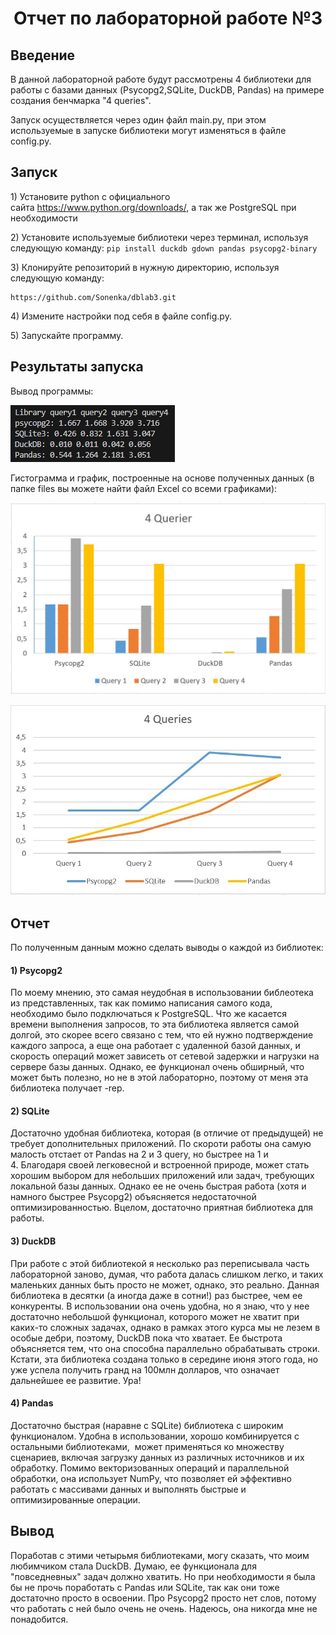 <h1 style="text-align: center;">Отчет по лабораторной работе №3</h1>
<h2>Введение</h2>
<p>В данной лабораторной работе будут рассмотрены 4 библиотеки для работы с базами данных (Psycopg2,SQLite, DuckDB, Pandas) на примере создания бенчмарка "4 queries".</p>
<p>Запуск осуществляется через один файл main.py, при этом используемые в запуске библиотеки могут изменяться в файле config.py.</p>
<h2>Запуск</h2>
<p>1) Установите python с официального сайта&nbsp;<a href="https://www.python.org/downloads/">https://www.python.org/downloads/</a>, а так же PostgreSQL при необходимости</p>
<p>2) Установите используемые библиотеки через терминал, используя следующую команду:&nbsp;<code>pip install duckdb gdown pandas psycopg2-binary</code></p>
<p dir="auto">3) Клонируйте репозиторий в нужную директорию, используя следующую команду:</p>
<div class="snippet-clipboard-content notranslate position-relative overflow-auto">
<pre class="notranslate"><code>https://github.com/Sonenka/dblab3.git</code></pre>
</div>
<p>4) Измените настройки под себя в файле config.py.</p>
<p>5) Запускайте программу.</p>
<p></p>
<h2>Результаты запуска</h2>
<p>Вывод программы:</p>
<p><img src="https://github.com/Sonenka/dblab3/blob/main/pictures/result.png" alt="вывод программы" /></p>
<p>Гистограмма и график, построенные на основе полученных данных (в папке files вы можете найти файл Excel со всеми графиками):</p>
<p><img src="https://github.com/Sonenka/dblab3/blob/main/pictures/graph.png" alt="Гистограмма" /></p>
<p><img src="https://github.com/Sonenka/dblab3/blob/main/pictures/linegraph.png" alt="Линейный график" /></p>
<p></p>
<h2>Отчет</h2>
<p>По полученным данным можно сделать выводы о каждой из библиотек:</p>
<h4>1)&nbsp;Psycopg2</h4>
<p>По моему мнению, это самая неудобная в использовании библеотека из представленных, так как помимо написания самого кода, необходимо было подключаться к PostgreSQL. Что же касается времени выполнения запросов, то эта библиотека является самой долгой, это скорее всего связано с тем, что ей нужно подтверждение каждого запроса, а еще она&nbsp;работает с удаленной базой данных, и скорость операций может зависеть от сетевой задержки и нагрузки на сервере базы данных. Однако, ее функционал очень обширный, что может быть полезно, но не в этой лабораторно, поэтому от меня эта библиотека получает -rep.</p>
<h4>2)&nbsp;SQLite</h4>
<p>Достаточно удобная библиотека, которая (в отличие от предыдущей) не требует дополнительных приложений. По скороти работы она самую малость отстает от Pandas на 2 и 3 query, но быстрее на 1 и 4.&nbsp;Благодаря своей легковесной и встроенной природе, может стать хорошим выбором для небольших приложений или задач, требующих локальной базы данных. Однако ее не очень быстрая работа (хотя и намного быстрее Psycopg2) объясняется недостаточной оптимизированностью. Вцелом, достаточно приятная библиотека для работы.</p>
<h4>3)&nbsp;DuckDB</h4>
<p>При работе с этой библиотекой я несколько раз переписывала часть лабораторной заново, думая, что работа далась слишком легко, и таких маленьких данных быть просто не может, однако, это реально. Данная библиотека в десятки (а иногда даже в сотни!) раз быстрее, чем ее конкуренты. В использовании она очень удобна, но я знаю, что у нее достаточно небольшой функционал, которого может не хватит при каких-то сложных задачах, однако в рамках этого курса мы не лезем в особые дебри, поэтому, DuckDB пока что хватает. Ее быстрота объясняется тем, что она способна параллельно обрабатывать строки. Кстати, эта библиотека создана только в середине июня этого года, но уже успела получить гранд на 100млн долларов, что означает дальнейшее ее развитие. Ура!</p>
<h4>4)&nbsp;Pandas</h4>
<p>Достаточно быстрая (наравне с SQLite) библиотека с широким функционалом. Удобна в использовании, хорошо комбинируется с остальными библиотеками,&nbsp; может применяться ко множеству сценариев, включая загрузку данных из различных источников и их обработку. Помимо векторизованных операций и параллельной обработки, она использует NumPy,&nbsp;что позволяет ей эффективно работать с массивами данных и выполнять быстрые и оптимизированные операции.</p>
<h2>Вывод</h2>
<p>Поработав с этими четырьмя библиотеками, могу сказать, что моим любимчиком стала DuckDB. Думаю, ее функционала для "повседневных" задач должно хватить. Но при необходимости я была бы не прочь поработать с Pandas или SQLite, так как они тоже достаточно просто в освоении. Про&nbsp;Psycopg2 просто нет слов, потому что работать с ней было очень не очень. Надеюсь, она никогда мне не понадобится.</p>
